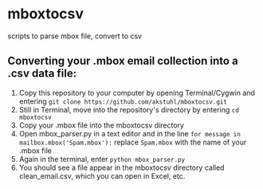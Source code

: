 # mboxtocsv
scripts to parse mbox file, convert to csv

## Converting your .mbox email collection into a .csv data file:
1. Copy this repository to your computer by opening Terminal/Cygwin and entering `git clone https://github.com/akstuhl/mboxtocsv.git`
2. Still in Terminal, move into the repository's directory by entering `cd mboxtocsv`
3. Copy your .mbox file into the mboxtocsv directory
4. Open mbox_parser.py in a text editor and in the line `for message in mailbox.mbox('Spam.mbox'):` replace `Spam.mbox` with the name of your .mbox file
5. Again in the terminal, enter `python mbox_parser.py`
6. You should see a file appear in the mboxtocsv directory called clean_email.csv, which you can open in Excel, etc.
